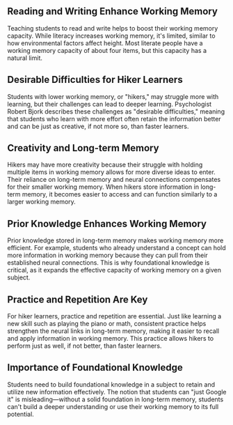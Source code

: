 ## Reading and Writing Enhance Working Memory
Teaching students to read and write helps to boost their working memory capacity. While literacy increases working memory, it's limited, similar to how environmental factors affect height. Most literate people have a working memory capacity of about four items, but this capacity has a natural limit.

## Desirable Difficulties for Hiker Learners
Students with lower working memory, or "hikers," may struggle more with learning, but their challenges can lead to deeper learning. Psychologist Robert Bjork describes these challenges as "desirable difficulties," meaning that students who learn with more effort often retain the information better and can be just as creative, if not more so, than faster learners.

## Creativity and Long-term Memory
Hikers may have more creativity because their struggle with holding multiple items in working memory allows for more diverse ideas to enter. Their reliance on long-term memory and neural connections compensates for their smaller working memory. When hikers store information in long-term memory, it becomes easier to access and can function similarly to a larger working memory.

## Prior Knowledge Enhances Working Memory
Prior knowledge stored in long-term memory makes working memory more efficient. For example, students who already understand a concept can hold more information in working memory because they can pull from their established neural connections. This is why foundational knowledge is critical, as it expands the effective capacity of working memory on a given subject.

## Practice and Repetition Are Key
For hiker learners, practice and repetition are essential. Just like learning a new skill such as playing the piano or math, consistent practice helps strengthen the neural links in long-term memory, making it easier to recall and apply information in working memory. This practice allows hikers to perform just as well, if not better, than faster learners.

## Importance of Foundational Knowledge
Students need to build foundational knowledge in a subject to retain and utilize new information effectively. The notion that students can "just Google it" is misleading—without a solid foundation in long-term memory, students can't build a deeper understanding or use their working memory to its full potential.